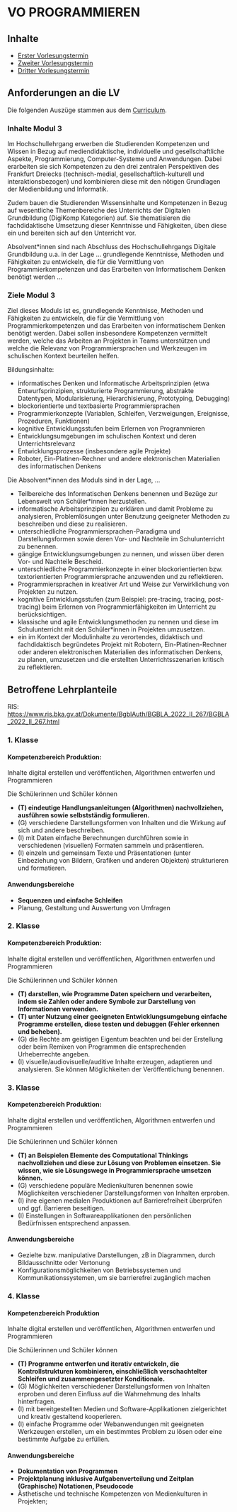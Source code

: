 # VO PROGRAMMIEREN

## Inhalte
*  [Erster Vorlesungstermin](./VO-Teil-1/)
*  [Zweiter Vorlesungstermin](./VO-Teil-2/)
*  [Dritter Vorlesungstermin](./VO-Teil-3/)

## Anforderungen an die LV
Die folgenden Auszüge stammen aus dem [Curriculum](https://ph-tirol.ac.at/sites/default/files/mitteilungsblatt/02_HLG_Digitale_Grundbildung.pdf).

### Inhalte Modul 3
Im Hochschullehrgang erwerben die Studierenden Kompetenzen und Wissen in Bezug auf mediendidaktische, individuelle und gesellschaftliche Aspekte, Programmierung, Computer-Systeme und Anwendungen. Dabei erarbeiten sie sich Kompetenzen zu den drei zentralen Perspektiven des Frankfurt Dreiecks (technisch-medial, gesellschaftlich-kulturell und interaktionsbezogen) und kombinieren diese mit den nötigen Grundlagen der Medienbildung und Informatik.

Zudem bauen die Studierenden Wissensinhalte und Kompetenzen in Bezug auf wesentliche Themenbereiche des Unterrichts der Digitalen Grundbildung (DigiKomp Kategorien) auf. Sie thematisieren die fachdidaktische Umsetzung dieser Kenntnisse und Fähigkeiten, üben diese ein und bereiten sich auf den Unterricht vor.

Absolvent*innen sind nach Abschluss des Hochschullehrgangs Digitale Grundbildung u.a. in der Lage 
... grundlegende Kenntnisse, Methoden und Fähigkeiten zu entwickeln, die für die Vermittlung von Programmierkompetenzen und das Erarbeiten von Informatischem Denken benötigt werden ...

### Ziele Modul 3

Ziel dieses Moduls ist es, grundlegende Kenntnisse, Methoden und Fähigkeiten zu entwickeln, die für die Vermittlung von Programmierkompetenzen und das Erarbeiten von informatischem Denken benötigt werden. Dabei sollen insbesondere Kompetenzen vermittelt werden, welche das Arbeiten an Projekten in Teams unterstützen und welche die Relevanz von Programmiersprachen und Werkzeugen im schulischen Kontext beurteilen helfen.

Bildungsinhalte:

* informatisches Denken und Informatische Arbeitsprinzipien (etwa Entwurfsprinzipien, strukturierte Programmierung, abstrakte Datentypen, Modularisierung, Hierarchisierung, Prototyping, Debugging)
* blockorientierte und textbasierte Programmiersprachen
* Programmierkonzepte (Variablen, Schleifen, Verzweigungen, Ereignisse, Prozeduren, Funktionen)
* kognitive Entwicklungsstufen beim Erlernen von Programmieren
* Entwicklungsumgebungen im schulischen Kontext und deren Unterrichtsrelevanz
* Entwicklungsprozesse (insbesondere agile Projekte)
* Roboter, Ein-Platinen-Rechner und andere elektronischen Materialien des informatischen Denkens

Die Absolvent*innen des Moduls sind in der Lage, ...
* Teilbereiche des Informatischen Denkens benennen und Bezüge zur Lebenswelt von Schüler*innen herzustellen.
* informatische Arbeitsprinzipien zu erklären und damit Probleme zu analysieren, Problemlösungen unter Benutzung geeigneter Methoden zu beschreiben und diese zu realisieren.
* unterschiedliche Programmiersprachen-Paradigma und Darstellungsformen sowie deren Vor- und Nachteile im Schulunterricht zu benennen.
* gängige Entwicklungsumgebungen zu nennen, und wissen über deren Vor- und Nachteile Bescheid.
* unterschiedliche Programmierkonzepte in einer blockorientierten bzw. textorientierten Programmiersprache anzuwenden und zu reflektieren.
* Programmiersprachen in kreativer Art und Weise zur Verwirklichung von Projekten zu nutzen.
* kognitive Entwicklungsstufen (zum Beispiel: pre-tracing, tracing, post-tracing) beim Erlernen von Programmierfähigkeiten im Unterricht zu berücksichtigen.
* klassische und agile Entwicklungsmethoden zu nennen und diese im Schulunterricht mit den Schüler*innen in Projekten umzusetzen.
* ein im Kontext der Modulinhalte zu verortendes, didaktisch und fachdidaktisch begründetes Projekt mit Robotern, Ein-Platinen-Rechner oder anderen elektronischen Materialien des informatischen Denkens, zu planen, umzusetzen und die erstellten Unterrichtsszenarien kritisch zu reflektieren.

## Betroffene Lehrplanteile

RIS: https://www.ris.bka.gv.at/Dokumente/BgblAuth/BGBLA_2022_II_267/BGBLA_2022_II_267.html

### 1. Klasse 
#### Kompetenzbereich Produktion: 

Inhalte digital erstellen und veröffentlichen, Algorithmen entwerfen und Programmieren

Die Schülerinnen und Schüler können
- **(T) eindeutige Handlungsanleitungen (Algorithmen) nachvollziehen, ausführen sowie selbstständig formulieren.**
- (G) verschiedene Darstellungsformen von Inhalten und die Wirkung auf sich und andere beschreiben.
- (I) mit Daten einfache Berechnungen durchführen sowie in verschiedenen (visuellen) Formaten sammeln und präsentieren.
- (I) einzeln und gemeinsam Texte und Präsentationen (unter Einbeziehung von Bildern, Grafiken und anderen Objekten) strukturieren und formatieren.

#### Anwendungsbereiche
- **Sequenzen und einfache Schleifen**
- Planung, Gestaltung und Auswertung von Umfragen

### 2. Klasse
#### Kompetenzbereich Produktion: 
Inhalte digital erstellen und veröffentlichen, Algorithmen entwerfen und Programmieren

Die Schülerinnen und Schüler können
- **(T) darstellen, wie Programme Daten speichern und verarbeiten, indem sie Zahlen oder andere Symbole zur Darstellung von Informationen verwenden.**
- **(T) unter Nutzung einer geeigneten Entwicklungsumgebung einfache Programme erstellen, diese testen und debuggen (Fehler erkennen und beheben).**
- (G) die Rechte am geistigen Eigentum beachten und bei der Erstellung oder beim Remixen von Programmen die entsprechenden Urheberrechte angeben.
- (I) visuelle/audiovisuelle/auditive Inhalte erzeugen, adaptieren und analysieren. Sie können Möglichkeiten der Veröffentlichung benennen.

### 3. Klasse
#### Kompetenzbereich Produktion: 
Inhalte digital erstellen und veröffentlichen, Algorithmen entwerfen und Programmieren

Die Schülerinnen und Schüler können
- **(T) an Beispielen Elemente des Computational Thinkings nachvollziehen und diese zur Lösung von Problemen einsetzen. Sie wissen, wie sie Lösungswege in Programmiersprache umsetzen können.**
- (G) verschiedene populäre Medienkulturen benennen sowie Möglichkeiten verschiedener Darstellungsformen von Inhalten erproben.
- (I) ihre eigenen medialen Produktionen auf Barrierefreiheit überprüfen und ggf. Barrieren beseitigen.
- (I) Einstellungen in Softwareapplikationen den persönlichen Bedürfnissen entsprechend anpassen.

#### Anwendungsbereiche
- Gezielte bzw. manipulative Darstellungen, zB in Diagrammen, durch Bildausschnitte oder Vertonung
- Konfigurationsmöglichkeiten von Betriebssystemen und Kommunikationssystemen, um sie barrierefrei zugänglich machen

### 4. Klasse
#### Kompetenzbereich Produktion
Inhalte digital erstellen und veröffentlichen, Algorithmen entwerfen und Programmieren

Die Schülerinnen und Schüler können
- **(T) Programme entwerfen und iterativ entwickeln, die Kontrollstrukturen kombinieren, einschließlich verschachtelter Schleifen und zusammengesetzter Konditionale.**
- (G) Möglichkeiten verschiedener Darstellungsformen von Inhalten erproben und deren Einfluss auf die Wahrnehmung des Inhalts hinterfragen.
- (I) mit bereitgestellten Medien und Software-Applikationen zielgerichtet und kreativ gestaltend kooperieren.
- (I) einfache Programme oder Webanwendungen mit geeigneten Werkzeugen erstellen, um ein bestimmtes Problem zu lösen oder eine bestimmte Aufgabe zu erfüllen.
 
#### Anwendungsbereiche
- **Dokumentation von Programmen**
- **Projektplanung inklusive Aufgabenverteilung und Zeitplan (Graphische) Notationen, Pseudocode**
- Ästhetische und technische Kompetenzen von Medienkulturen in Projekten;